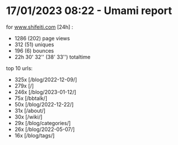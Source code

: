 # 17/01/2023 08:22 - Umami report
for www.shifeiti.com [24h] :

 - 1286 (202) page views
 - 312 (51) uniques
 - 196 (6) bounces
 - 22h 30' 32'' (38' 33'') totaltime


top 10 urls:
 - 325x [/blog/2022-12-09/]
 - 279x [/]
 - 246x [/blog/2023-01-12/]
 - 75x [/bbtalk/]
 - 50x [/blog/2022-12-22/]
 - 31x [/about/]
 - 30x [/wiki/]
 - 29x [/blog/categories/]
 - 26x [/blog/2022-05-07/]
 - 16x [/blog/tags/]


